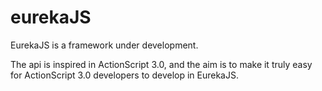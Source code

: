 # eurekaJS

EurekaJS is a framework under development.

The api is inspired in ActionScript 3.0, and the aim is to make it truly easy for ActionScript 3.0 developers to develop in EurekaJS.